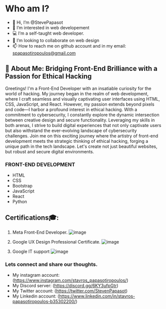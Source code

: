 #  Who am I?

- 👋 Hi, I’m @StevePapasot
- 👀 I’m interested in web developement
- 💻 I’m a self-taught web developer.
- 🤼 I’m looking to collaborate on web design
- 📫 How to reach me on github account and in my email: spapasotiropoulos@gmail.com


  
## 🚀 About Me: Bridging Front-End Brilliance with a Passion for Ethical Hacking 
Greetings! I'm a Front-End Developer with an insatiable curiosity for the world of hacking. My journey began in the realm of web development, where I craft seamless and visually captivating user interfaces using HTML, CSS, JavaScript, and React. However, my passion extends beyond pixels and code—I harbor a profound interest in ethical hacking. With a commitment to cybersecurity, I constantly explore the dynamic intersection between creative design and secure functionality. Leveraging my skills in both arenas, I strive to build digital experiences that not only captivate users but also withstand the ever-evolving landscape of cybersecurity challenges. Join me on this exciting journey where the artistry of front-end development meets the strategic thinking of ethical hacking, forging a unique path in the tech landscape. Let's create not just beautiful websites, but robust and secure digital environments.

### FRONT-END DEVELOPMENT
- HTML
- CSS
- Bootstrap
- JavaScript
- React
- Python

## Certifications🎓:
1) Meta Front-End Developer.
![image](https://github.com/StevePapasot/StevePapasot/assets/75527414/65776527-c7d7-4e93-ab94-01fba93419fd)

2) Google UX Design Professional Certificate.
![image](https://github.com/StevePapasot/StevePapasot/assets/75527414/9625cd52-c848-46cb-bcd6-4645793a41cd)

3) Google IT support
![image](https://github.com/StevePapasot/StevePapasot/assets/75527414/c196b288-34ff-4b94-b0f3-a788b98ab344)



###  Lets connect and share our thoughts.
* My instagram account: (https://www.instagram.com/stavros_papasotiropoulos/) 
* My Discord server: (https://discord.gg/6KY3ufpGtr)
* My Twitter account: (https://twitter.com/StevenPapasot)
* My Linkedin account: (https://www.linkedin.com/in/stavros-papasotiropoulos-b35302200/)
